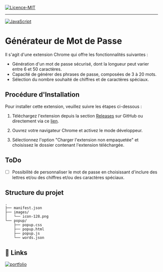 [![Licence-MIT](https://img.shields.io/badge/Licence-MIT-blue)](https://github.com/Dylanolivro/chrome_extension_generator_password/blob/main/LICENSE)

---

[![JavaScript](https://img.shields.io/badge/JavaScript-F7DF1E?style=for-the-badge&logo=javascript&logoColor=black)](https://developer.mozilla.org/en-US/docs/Web/JavaScript)

# Générateur de Mot de Passe

Il s'agit d'une extension Chrome qui offre les fonctionnalités suivantes :

- Génération d'un mot de passe sécurisé, dont la longueur peut varier entre 6 et 50 caractères.
- Capacité de générer des phrases de passe, composées de 3 à 20 mots.
- Sélection du nombre souhaité de chiffres et de caractères spéciaux.

## Procédure d'Installation

Pour installer cette extension, veuillez suivre les étapes ci-dessous :

1. Téléchargez l'extension depuis la section
   [Releases](https://github.com/Dylan832/chrome_extension_generator_password/releases)
   sur GitHub ou directement via ce
   [lien](https://gitlab.com/Dylan832/chrome_extension_generator_password/-/archive/main/chrome_extension_generator_password-main.zip).

2. Ouvrez votre navigateur Chrome et activez le mode développeur.
3. Sélectionnez l'option "Charger l'extension non empaquetée" et choisissez le dossier contenant l'extension téléchargée.

## ToDo

- [ ] Possibilité de personnaliser le mot de passe en choisissant d'inclure des lettres et/ou des chiffres et/ou des caractères spéciaux.

## Structure du projet

```
.
├── manifest.json
├── images/
│   └── icon-128.png
└── popup/
    ├── popup.css
    ├── popup.html
    ├── popup.js
    └── words.json
```

## 🔗 Links

[![portfolio](https://img.shields.io/badge/my_portfolio-000?style=for-the-badge&logo=ko-fi&logoColor=white)](https://dylan-olivro.students-laplateforme.io/)
